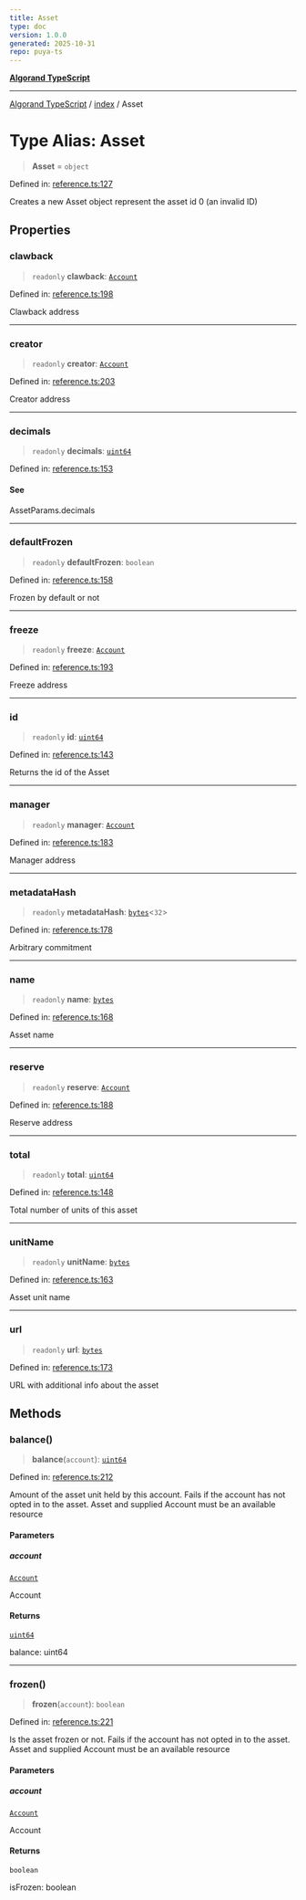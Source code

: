 ```yaml
---
title: Asset
type: doc
version: 1.0.0
generated: 2025-10-31
repo: puya-ts
---
```

[**Algorand TypeScript**](../../README.md)

***

[Algorand TypeScript](../../modules.md) / [index](../README.md) / Asset

# Type Alias: Asset

> **Asset** = `object`

Defined in: [reference.ts:127](https://github.com/algorandfoundation/puya-ts/blob/main/packages/algo-ts/src/reference.ts#L127)

Creates a new Asset object represent the asset id 0 (an invalid ID)

## Properties

### clawback

> `readonly` **clawback**: [`Account`](Account.md)

Defined in: [reference.ts:198](https://github.com/algorandfoundation/puya-ts/blob/main/packages/algo-ts/src/reference.ts#L198)

Clawback address

***

### creator

> `readonly` **creator**: [`Account`](Account.md)

Defined in: [reference.ts:203](https://github.com/algorandfoundation/puya-ts/blob/main/packages/algo-ts/src/reference.ts#L203)

Creator address

***

### decimals

> `readonly` **decimals**: [`uint64`](uint64.md)

Defined in: [reference.ts:153](https://github.com/algorandfoundation/puya-ts/blob/main/packages/algo-ts/src/reference.ts#L153)

#### See

AssetParams.decimals

***

### defaultFrozen

> `readonly` **defaultFrozen**: `boolean`

Defined in: [reference.ts:158](https://github.com/algorandfoundation/puya-ts/blob/main/packages/algo-ts/src/reference.ts#L158)

Frozen by default or not

***

### freeze

> `readonly` **freeze**: [`Account`](Account.md)

Defined in: [reference.ts:193](https://github.com/algorandfoundation/puya-ts/blob/main/packages/algo-ts/src/reference.ts#L193)

Freeze address

***

### id

> `readonly` **id**: [`uint64`](uint64.md)

Defined in: [reference.ts:143](https://github.com/algorandfoundation/puya-ts/blob/main/packages/algo-ts/src/reference.ts#L143)

Returns the id of the Asset

***

### manager

> `readonly` **manager**: [`Account`](Account.md)

Defined in: [reference.ts:183](https://github.com/algorandfoundation/puya-ts/blob/main/packages/algo-ts/src/reference.ts#L183)

Manager address

***

### metadataHash

> `readonly` **metadataHash**: [`bytes`](bytes.md)\<`32`\>

Defined in: [reference.ts:178](https://github.com/algorandfoundation/puya-ts/blob/main/packages/algo-ts/src/reference.ts#L178)

Arbitrary commitment

***

### name

> `readonly` **name**: [`bytes`](bytes.md)

Defined in: [reference.ts:168](https://github.com/algorandfoundation/puya-ts/blob/main/packages/algo-ts/src/reference.ts#L168)

Asset name

***

### reserve

> `readonly` **reserve**: [`Account`](Account.md)

Defined in: [reference.ts:188](https://github.com/algorandfoundation/puya-ts/blob/main/packages/algo-ts/src/reference.ts#L188)

Reserve address

***

### total

> `readonly` **total**: [`uint64`](uint64.md)

Defined in: [reference.ts:148](https://github.com/algorandfoundation/puya-ts/blob/main/packages/algo-ts/src/reference.ts#L148)

Total number of units of this asset

***

### unitName

> `readonly` **unitName**: [`bytes`](bytes.md)

Defined in: [reference.ts:163](https://github.com/algorandfoundation/puya-ts/blob/main/packages/algo-ts/src/reference.ts#L163)

Asset unit name

***

### url

> `readonly` **url**: [`bytes`](bytes.md)

Defined in: [reference.ts:173](https://github.com/algorandfoundation/puya-ts/blob/main/packages/algo-ts/src/reference.ts#L173)

URL with additional info about the asset

## Methods

### balance()

> **balance**(`account`): [`uint64`](uint64.md)

Defined in: [reference.ts:212](https://github.com/algorandfoundation/puya-ts/blob/main/packages/algo-ts/src/reference.ts#L212)

Amount of the asset unit held by this account. Fails if the account has not
opted in to the asset.
Asset and supplied Account must be an available resource

#### Parameters

##### account

[`Account`](Account.md)

Account

#### Returns

[`uint64`](uint64.md)

balance: uint64

***

### frozen()

> **frozen**(`account`): `boolean`

Defined in: [reference.ts:221](https://github.com/algorandfoundation/puya-ts/blob/main/packages/algo-ts/src/reference.ts#L221)

Is the asset frozen or not. Fails if the account has not
opted in to the asset.
Asset and supplied Account must be an available resource

#### Parameters

##### account

[`Account`](Account.md)

Account

#### Returns

`boolean`

isFrozen: boolean
